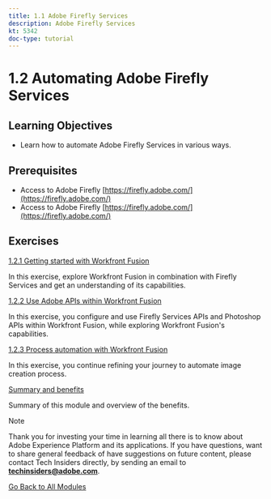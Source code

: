 ```yaml
---
title: 1.1 Adobe Firefly Services
description: Adobe Firefly Services
kt: 5342
doc-type: tutorial
---
```

# 1.2 Automating Adobe Firefly Services

## Learning Objectives

- Learn how to automate Adobe Firefly Services in various ways.

## Prerequisites

- Access to Adobe Firefly [https://firefly.adobe.com/](https://firefly.adobe.com/)
- Access to Adobe Firefly [https://firefly.adobe.com/](https://firefly.adobe.com/)

## Exercises

[1.2.1 Getting started with Workfront Fusion](./ex1.md)

In this exercise, explore Workfront Fusion in combination with Firefly Services and get an understanding of its capabilities.

[1.2.2 Use Adobe APIs within Workfront Fusion](./ex2.md)

In this exercise, you configure and use Firefly Services APIs and Photoshop APIs within Workfront Fusion, while exploring Workfront Fusion's capabilities.

[1.2.3 Process automation with Workfront Fusion](./ex3.md)

In this exercise, you continue refining your journey to automate image creation process.

[Summary and benefits](./summary.md)

Summary of this module and overview of the benefits.

>[!NOTE]
>
>Thank you for investing your time in learning all there is to know about Adobe Experience Platform and its applications. If you have questions, want to share general feedback of have suggestions on future content, please contact Tech Insiders directly, by sending an email to **techinsiders@adobe.com**.

[Go Back to All Modules](../../../overview.md)
